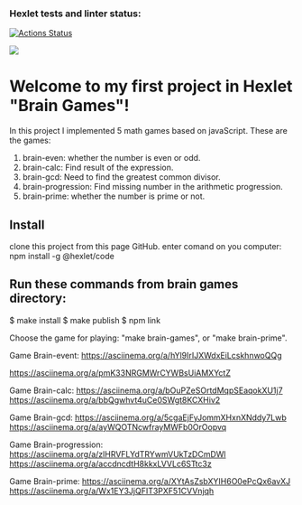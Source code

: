 ### Hexlet tests and linter status:

[![Actions Status](https://github.com/MMB0H/frontend-project-44/actions/workflows/hexlet-check.yml/badge.svg)](https://github.com/MMB0H/frontend-project-44/actions)

<a href="https://codeclimate.com/github/MMB0H/frontend-project-44/maintainability"><img src="https://api.codeclimate.com/v1/badges/94b7da4ebba6af80b041/maintainability" /></a>

# Welcome to my first project in Hexlet "Brain Games"!

In this project I implemented 5 math games based on javaScript.
These are the games:

1. brain-even: whether the number is even or odd.
2. brain-calc: Find result of the expression.
3. brain-gcd: Need to find the greatest common divisor.
4. brain-progression: Find missing number in the arithmetic progression.
5. brain-prime: whether the number is prime or not.

## Install

clone this project from this page GitHub.
enter comand on you computer: npm install -g @hexlet/code

## Run these commands from brain games directory:

$ make install
$ make publish
$ npm link

Choose the game for playing:
"make brain-games", or "make brain-prime".

Game Brain-event:
https://asciinema.org/a/hYl9IrIJXWdxEiLcskhnwoQQg

https://asciinema.org/a/pmK33NRGMWrCYWBsUiAMXYctZ

Game Brain-calc:
https://asciinema.org/a/bOuPZeSOrtdMqpSEaqokXU1j7  
https://asciinema.org/a/bbQgwhvt4uCe0SWgt8KCXHiv2

Game Brain-gcd:
https://asciinema.org/a/5cgaEjFyJommXHxnXNddy7Lwb  
https://asciinema.org/a/ayWQOTNcwfrayMWFb0OrOopvq

Game Brain-progression:
https://asciinema.org/a/zlHRVFLYdTRYwmVUkTzDCmDWl  
https://asciinema.org/a/accdncdtH8kkxLVVLc6STtc3z

Game Brain-prime:
https://asciinema.org/a/XYtAsZsbXYIH6O0ePcQx6avXJ  
https://asciinema.org/a/Wx1EY3JjQFIT3PXF51CVVnjqh

